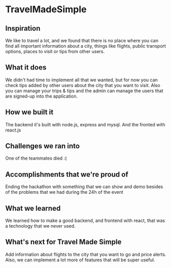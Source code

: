 # TravelMadeSimple 

## Inspiration
We like to travel a lot, and we found that there is no place where you can find all important information about a city, things like flights, public transport options, places to visit or tips from other users.

## What it does
We didn't had time to implement all that we wanted, but for now you can check tips added by other users about the city that you want to visit. Also you can manage your trips & tips and the admin can manage the users that are signed-up into the application.

## How we built it
The backend it's built with node.js, express and mysql. And the fronted with react.js

## Challenges we ran into
One of the teammates died :(

## Accomplishments that we're proud of
Ending the hackathon with something that we can show and demo besides of the problems that we had during the 24h of the event

## What we learned
We learned how to make a good backend, and frontend with react, that was a technology that we never used.

## What's next for Travel Made Simple
Add information about flights to the city that you want to go and price alerts. Also, we can implement a lot more of features that will be super useful.